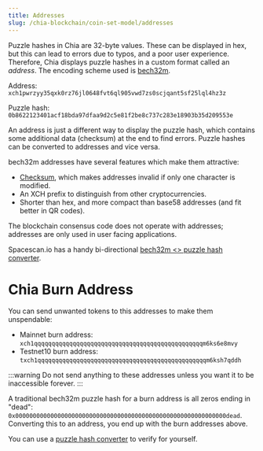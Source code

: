 ```yaml
---
title: Addresses
slug: /chia-blockchain/coin-set-model/addresses
---
```


Puzzle hashes in Chia are 32-byte values. These can be displayed in hex, but this can lead to errors due to typos, and a poor user experience. Therefore, Chia displays puzzle hashes in a custom format called an _address_. The encoding scheme used is [bech32m](https://github.com/bitcoin/bips/blob/master/bip-0350.mediawiki).

Address: `xch1pwrzyy35qxk0rz76jl0648fvt6ql905vwd7zs0scjqant5sf25lql4hz3z`

Puzzle hash: `0b8622123401acf18bda97dfaa9d2c5e81f2be8c737c283e18903b35d209553e`

An address is just a different way to display the puzzle hash, which contains some additional data (checksum) at the end to find errors. Puzzle hashes can be converted to addresses and vice versa.

bech32m addresses have several features which make them attractive:

- [Checksum](https://github.com/bitcoin/bips/blob/master/bip-0350.mediawiki#specification), which makes addresses invalid if only one character is modified.
- An XCH prefix to distinguish from other cryptocurrencies.
- Shorter than hex, and more compact than base58 addresses (and fit better in QR codes).

The blockchain consensus code does not operate with addresses; addresses are only used in user facing applications.

Spacescan.io has a handy bi-directional [bech32m \<\> puzzle hash converter](https://www.spacescan.io/xch/tools/puzzlehashconvertor).

# Chia Burn Address

You can send unwanted tokens to this addresses to make them unspendable:

- Mainnet burn address: `xch1qqqqqqqqqqqqqqqqqqqqqqqqqqqqqqqqqqqqqqqqqqqqqqqqm6ks6e8mvy`
- Testnet10 burn address: `txch1qqqqqqqqqqqqqqqqqqqqqqqqqqqqqqqqqqqqqqqqqqqqqqqqm6ksh7qddh`

:::warning
Do not send anything to these addresses unless you want it to be inaccessible forever.
:::

A traditional bech32m puzzle hash for a burn address is all zeros ending in "dead": `0x000000000000000000000000000000000000000000000000000000000000dead`. Converting this to an address, you end up with the burn addresses above.

You can use a [puzzle hash converter](https://explorer.space/address-puzzlehash-converter) to verify for yourself.
